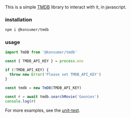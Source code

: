 This is a simple [TMDB](https://www.themoviedb.org/) library to interact with it, in javascript.

### installation

```sh
npm i @konsumer/tmdb
```

### usage

```js
import TmDB from '@konsumer/tmdb'

const { TMDB_API_KEY } = process.env

if (!TMDB_API_KEY) {
  throw new Error('Please set TMDB_API_KEY')
}

const tmdb = new TmDB(TMDB_API_KEY)

const r = await tmdb.searchMovie('Goonies')
console.log(r)
```

For more examples, see the [unit-test](tmdb.test.js).
